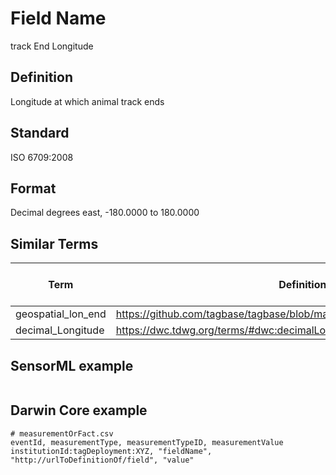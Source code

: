 # Field Name
track End Longitude

## Definition 
Longitude at which animal track ends

## Standard
ISO 6709:2008

## Format
Decimal degrees east, -180.0000 to 180.0000

## Similar Terms 
|Term|Definition URL|Source Vocabulary Publisher/Creator|
|----|----------|-----------------|
|geospatial_lon_end|https://github.com/tagbase/tagbase/blob/master/eTagMetadataInventory.csv#L104|Tagbase|
|decimal_Longitude|https://dwc.tdwg.org/terms/#dwc:decimalLongitude|Darwin Core|

## SensorML example
```xml

```
## Darwin Core example
```csv
# measurementOrFact.csv
eventId, measurementType, measurementTypeID, measurementValue
institutionId:tagDeployment:XYZ, "fieldName", "http://urlToDefinitionOf/field", "value"
```
